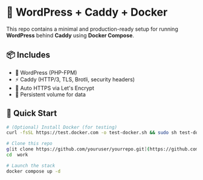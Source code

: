 # 🚀 WordPress + Caddy + Docker

This repo contains a minimal and production-ready setup for running **WordPress** behind **Caddy** using **Docker Compose**.

## 📦 Includes

- 🐳 WordPress (PHP-FPM)
- ⚡ Caddy (HTTP/3, TLS, Brotli, security headers)
- 🔐 Auto HTTPS via Let's Encrypt
- 📁 Persistent volume for data

## 🚀 Quick Start

```bash
# (Optional) Install Docker (for testing)
curl -fsSL https://test.docker.com -o test-docker.sh && sudo sh test-docker.sh

# Clone this repo
g[it clone https://github.com/youruser/yourrepo.git](https://github.com/liusc45/work.git)
cd  work	

# Launch the stack
docker compose up -d
